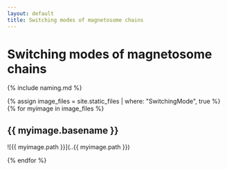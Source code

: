 ```yaml
---
layout: default
title: Switching modes of magnetosome chains
---
```

# Switching modes of magnetosome chains

{% include naming.md %}

{% assign image_files = site.static_files | where: "SwitchingMode", true %}
{% for myimage in image_files %}
## {{ myimage.basename }}
![{{ myimage.path }}](..{{ myimage.path }})
  
{% endfor %}
    